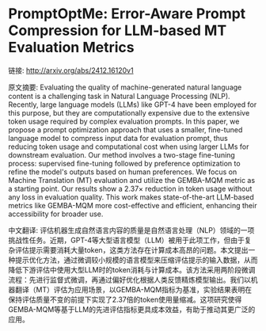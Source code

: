 # PromptOptMe: Error-Aware Prompt Compression for LLM-based MT Evaluation Metrics

链接: http://arxiv.org/abs/2412.16120v1

原文摘要:
Evaluating the quality of machine-generated natural language content is a
challenging task in Natural Language Processing (NLP). Recently, large language
models (LLMs) like GPT-4 have been employed for this purpose, but they are
computationally expensive due to the extensive token usage required by complex
evaluation prompts. In this paper, we propose a prompt optimization approach
that uses a smaller, fine-tuned language model to compress input data for
evaluation prompt, thus reducing token usage and computational cost when using
larger LLMs for downstream evaluation. Our method involves a two-stage
fine-tuning process: supervised fine-tuning followed by preference optimization
to refine the model's outputs based on human preferences. We focus on Machine
Translation (MT) evaluation and utilize the GEMBA-MQM metric as a starting
point. Our results show a $2.37\times$ reduction in token usage without any
loss in evaluation quality. This work makes state-of-the-art LLM-based metrics
like GEMBA-MQM more cost-effective and efficient, enhancing their accessibility
for broader use.

中文翻译:
评估机器生成自然语言内容的质量是自然语言处理（NLP）领域的一项挑战性任务。近期，GPT-4等大型语言模型（LLM）被用于此项工作，但由于复杂评估提示需要消耗大量token，这类方法存在计算成本高昂的问题。本文提出一种提示优化方法，通过微调较小规模的语言模型来压缩评估提示的输入数据，从而降低下游评估中使用大型LLM时的token消耗与计算成本。该方法采用两阶段微调流程：先进行监督式微调，再通过偏好优化根据人类反馈精炼模型输出。我们以机器翻译（MT）评估为应用场景，以GEMBA-MQM指标为基准，实验结果表明在保持评估质量不变的前提下实现了2.37倍的token使用量缩减。这项研究使得GEMBA-MQM等基于LLM的先进评估指标更具成本效益，有助于推动其更广泛的应用。
